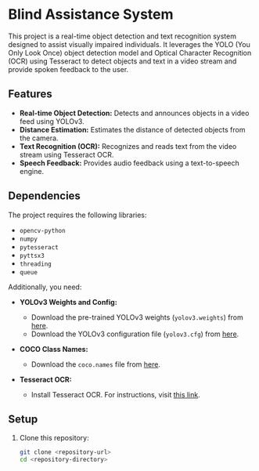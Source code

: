 # Blind Assistance System

This project is a real-time object detection and text recognition system designed to assist visually impaired individuals. It leverages the YOLO (You Only Look Once) object detection model and Optical Character Recognition (OCR) using Tesseract to detect objects and text in a video stream and provide spoken feedback to the user.

## Features

- **Real-time Object Detection:** Detects and announces objects in a video feed using YOLOv3.
- **Distance Estimation:** Estimates the distance of detected objects from the camera.
- **Text Recognition (OCR):** Recognizes and reads text from the video stream using Tesseract OCR.
- **Speech Feedback:** Provides audio feedback using a text-to-speech engine.

## Dependencies

The project requires the following libraries:

- `opencv-python`
- `numpy`
- `pytesseract`
- `pyttsx3`
- `threading`
- `queue`

Additionally, you need:

- **YOLOv3 Weights and Config:**
  - Download the pre-trained YOLOv3 weights (`yolov3.weights`) from [here](https://pjreddie.com/media/files/yolov3.weights).
  - Download the YOLOv3 configuration file (`yolov3.cfg`) from [here](https://github.com/pjreddie/darknet/blob/master/cfg/yolov3.cfg).
  
- **COCO Class Names:**
  - Download the `coco.names` file from [here](https://github.com/pjreddie/darknet/blob/master/data/coco.names).

- **Tesseract OCR:** 
  - Install Tesseract OCR. For instructions, visit [this link](https://github.com/tesseract-ocr/tesseract).

## Setup

1. Clone this repository:
   ```bash
   git clone <repository-url>
   cd <repository-directory>
